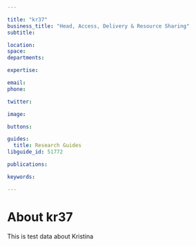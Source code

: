 ```yaml
---

title: "kr37"
business_title: "Head, Access, Delivery & Resource Sharing"
subtitle: 

location: 
space: 
departments:

expertise:

email: 
phone: 

twitter: 

image: 

buttons:

guides:
  title: Research Guides
libguide_id: 51772

publications:

keywords:

---
```


# About kr37

This is test data about Kristina

